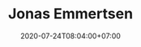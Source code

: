 ---
title     : "Jonas Emmertsen"
thumbnail : "jonas-emmertsen"
address   : "https://jonasemmertsen.com"
sitemap   : false
date      : 2020-07-24T08:04:00+07:00
---